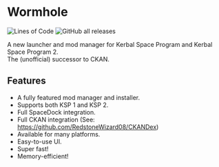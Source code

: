 # Wormhole

![Lines of Code](https://tokei.rs/b1/github/RedstoneWizard08/Wormhole?category=code)
![GitHub all releases](https://img.shields.io/github/downloads/SpaceWarpDev/Space-Warp-Installer/total?style=flat-square)

A new launcher and mod manager for Kerbal Space Program and Kerbal Space Program 2. \
The (unofficial) successor to CKAN.

## Features

- A fully featured mod manager and installer.
- Supports both KSP 1 and KSP 2.
- Full SpaceDock integration.
- Full CKAN integration (See: https://github.com/RedstoneWizard08/CKANDex)
- Available for many platforms.
- Easy-to-use UI.
- Super fast!
- Memory-efficient!
